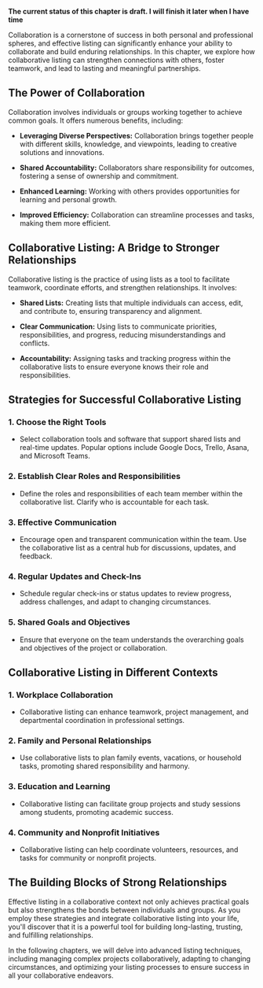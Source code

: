 **The current status of this chapter is draft. I will finish it later when I have time**

Collaboration is a cornerstone of success in both personal and professional spheres, and effective listing can significantly enhance your ability to collaborate and build enduring relationships. In this chapter, we explore how collaborative listing can strengthen connections with others, foster teamwork, and lead to lasting and meaningful partnerships.

The Power of Collaboration
--------------------------

Collaboration involves individuals or groups working together to achieve common goals. It offers numerous benefits, including:

* **Leveraging Diverse Perspectives:** Collaboration brings together people with different skills, knowledge, and viewpoints, leading to creative solutions and innovations.

* **Shared Accountability:** Collaborators share responsibility for outcomes, fostering a sense of ownership and commitment.

* **Enhanced Learning:** Working with others provides opportunities for learning and personal growth.

* **Improved Efficiency:** Collaboration can streamline processes and tasks, making them more efficient.

Collaborative Listing: A Bridge to Stronger Relationships
---------------------------------------------------------

Collaborative listing is the practice of using lists as a tool to facilitate teamwork, coordinate efforts, and strengthen relationships. It involves:

* **Shared Lists:** Creating lists that multiple individuals can access, edit, and contribute to, ensuring transparency and alignment.

* **Clear Communication:** Using lists to communicate priorities, responsibilities, and progress, reducing misunderstandings and conflicts.

* **Accountability:** Assigning tasks and tracking progress within the collaborative lists to ensure everyone knows their role and responsibilities.

Strategies for Successful Collaborative Listing
-----------------------------------------------

### 1. **Choose the Right Tools**

* Select collaboration tools and software that support shared lists and real-time updates. Popular options include Google Docs, Trello, Asana, and Microsoft Teams.

### 2. **Establish Clear Roles and Responsibilities**

* Define the roles and responsibilities of each team member within the collaborative list. Clarify who is accountable for each task.

### 3. **Effective Communication**

* Encourage open and transparent communication within the team. Use the collaborative list as a central hub for discussions, updates, and feedback.

### 4. **Regular Updates and Check-Ins**

* Schedule regular check-ins or status updates to review progress, address challenges, and adapt to changing circumstances.

### 5. **Shared Goals and Objectives**

* Ensure that everyone on the team understands the overarching goals and objectives of the project or collaboration.

Collaborative Listing in Different Contexts
-------------------------------------------

### 1. **Workplace Collaboration**

* Collaborative listing can enhance teamwork, project management, and departmental coordination in professional settings.

### 2. **Family and Personal Relationships**

* Use collaborative lists to plan family events, vacations, or household tasks, promoting shared responsibility and harmony.

### 3. **Education and Learning**

* Collaborative listing can facilitate group projects and study sessions among students, promoting academic success.

### 4. **Community and Nonprofit Initiatives**

* Collaborative listing can help coordinate volunteers, resources, and tasks for community or nonprofit projects.

The Building Blocks of Strong Relationships
-------------------------------------------

Effective listing in a collaborative context not only achieves practical goals but also strengthens the bonds between individuals and groups. As you employ these strategies and integrate collaborative listing into your life, you'll discover that it is a powerful tool for building long-lasting, trusting, and fulfilling relationships.

In the following chapters, we will delve into advanced listing techniques, including managing complex projects collaboratively, adapting to changing circumstances, and optimizing your listing processes to ensure success in all your collaborative endeavors.

